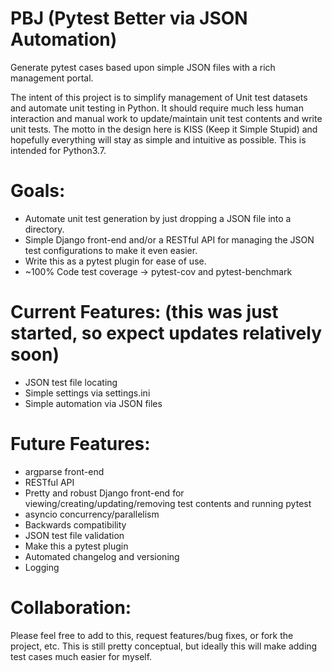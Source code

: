 # PBJ (Pytest Better via JSON Automation)
Generate pytest cases based upon simple JSON files with a rich management portal.

  The intent of this project is to simplify management of Unit test datasets and automate unit testing in Python.  It should require much less human interaction and manual work to update/maintain unit test contents and write unit tests.  The motto in the design here is KISS (Keep it Simple Stupid) and hopefully everything will stay as simple and intuitive as possible.  This is intended for Python3.7.
  
# Goals:
* Automate unit test generation by just dropping a JSON file into a directory.
* Simple Django front-end and/or a RESTful API for managing the JSON test configurations to make it even easier.
* Write this as a pytest plugin for ease of use.
* ~100% Code test coverage -> pytest-cov and pytest-benchmark

# Current Features:  (this was just started, so expect updates relatively soon)
* JSON test file locating
* Simple settings via settings.ini
* Simple automation via JSON files

# Future Features:
* argparse front-end
* RESTful API
* Pretty and robust Django front-end for viewing/creating/updating/removing test contents and running pytest
* asyncio concurrency/parallelism
* Backwards compatibility
* JSON test file validation
* Make this a pytest plugin
* Automated changelog and versioning
* Logging

# Collaboration:
Please feel free to add to this, request features/bug fixes, or fork the project, etc.  This is still pretty conceptual, but ideally this will make adding test cases much easier for myself.
